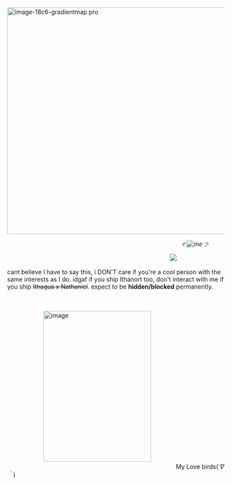            <img width="527" height="527" alt="image-18c6-gradientmap pro" src="https://github.com/user-attachments/assets/770181a7-a60d-425e-9cad-633dca2f81ff" /> 

                             *୧ ![me](https://64.media.tumblr.com/3e99fec09b177fd7ae99095ef3e8ce58/a21613f2eb57a647-49/s75x75_c1/65ddd00ac471c961e865d2af5da7b96cfbf4d8ec.gifv) ੭*


                           ![](https://komarev.com/ghpvc/?username=your-github-username&color=7F7F7F&label=abominations)   



cant believe I have to say this, i DON'T care if you're a cool person with the same interests as I do. idgaf if you ship Ithanort too, don't interact with me if you ship ~~Ithaqua x Nathaniel~~. expect to be **hidden/blocked** permanently. 

                                                                              <img width="250" height="350" alt="image" src="https://github.com/user-attachments/assets/3597ae41-dfc1-448a-b8ca-a5e9409b9d54" />
                            My Love birds(*´∇｀*)
